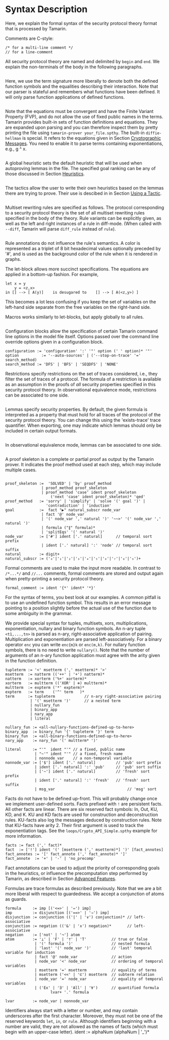 Syntax Description
==================

Here, we explain the formal syntax of the security protocol theory format that
is processed by Tamarin.

Comments are C-style:

    /* for a multi-line comment */
    // for a line-comment

All security protocol theory are named and delimited by `begin` and `end`.
We explain the non-terminals of the body in the following paragraphs.


~~~~ {.tamarin grammar="grammar/grammar.ebnf" rules="theory,_body_item"}
~~~~

Here, we use the term signature more liberally to denote both the defined
function symbols and the equalities describing their interaction.  Note that
our parser is stateful and remembers what functions have been defined. It will
only parse function applications of defined functions.

~~~~ {.tamarin grammar="grammar/grammar.ebnf" rules="_signature_spec,function,_function_sym,function_pub,function_private,function_destructor,equations,equation"}
~~~~

Note that the equations must be convergent and have the
Finite Variant Property (FVP), and do not allow the use
of fixed public names in the terms. Tamarin provides built-in
sets of function definitions and equations. They are
expanded upon parsing and you can therefore inspect them by pretty printing
the file using `tamarin-prover your_file.spthy`. The built-in `diffie-hellman`
is special. It refers to the equations given in Section [Cryptographic
Messages](004_cryptographic-messages.html#sec:equational-theories). You need to
enable it to parse terms containing exponentiations, e.g.,  g ^ x.

~~~~ {.tamarin grammar="grammar/grammar.ebnf" rules="built_ins,built_in"}
~~~~

A global heuristic sets the default heuristic that will be used when autoproving
lemmas in the file. The specified goal ranking can be any of those discussed in
Section [Heuristics](010_advanced-features.html#sec:heuristics).

~~~~ {.tamarin grammar="grammar/grammar.ebnf" rules="global_heuristic,_goal_ranking,standard_goal_ranking,oracle_goal_ranking,tactic_goal_ranking,param"}
~~~~

The tactics allow the user to write their own heuristics based on the lemmas there are trying to prove. Their use is descibed in in Section [Using a Tactic](010_advanced-features.html#sec:fact-annotations#subsec:tactic).

~~~~ {.tamarin grammar="grammar/grammar.ebnf" rules="tactic,presort,prio,deprio,standard_goal_ranking,post_ranking,_function,and_function,not_function,function_name"}
~~~~

Multiset rewriting rules are specified as follows. The protocol corresponding
to a security protocol theory is the set of all multiset rewriting rules
specified in the body of the theory. Rule variants can be explicitly given, as
well as the left and right instances of a rule in diff-mode.
(When called with `--diff`, Tamarin will parse `diff_rule` instead of `rule`).

~~~~ {.tamarin grammar="grammar/grammar.ebnf" rules="_rule,rule,diff_rule,simple_rule,variants,modulo,rule_attrs,rule_attr,rule_let_block,rule_let_term,msg_var,msg_var_or_nullary_fun,hexcolor"}
~~~~

Rule annotations do not influence the rule's semantics. A color is represented
as a triplet of 8 bit hexadecimal values optionally
preceded by '#', and is used as the background color of the rule when it is
rendered in graphs.

The let-block allows more succinct specifications. The equations are applied
in a bottom-up fashion. For example,

    let x = y
        y = <z,x>
    in [] --> [ A(y)]    is desugared to    [] --> [ A(<z,y>) ]

This becomes a lot less confusing if you keep the set of variables on the
left-hand side separate from the free variables on the right-hand side.

Macros works similarly to let-blocks, but apply globally to all rules.

~~~~ {.tamarin grammar="grammar/grammar.ebnf" rules="macros,macro,macro_identifier,_non_temporal_var"}
~~~~

Configuration blocks allow the specification of certain Tamarin command line options
in the model file itself. Options passed over the command line override options given
in a configuration block.

    configuration := 'configuration' ':' '"' option (' ' option)* '"'
    option          := '--auto-sources' | ('--stop-on-trace' '=' search_method)
    search_method := 'DFS' | 'BFS' | 'SEQDFS' | 'NONE'

Restrictions specify restrictions on the set of traces considered, i.e., they filter
the set of traces of a protocol. The formula of a restriction is available as an
assumption in the proofs of *all* security properties specified in this
security protocol theory. In observational equivalence mode, restrictions can be associated to one side.

~~~~ {.tamarin grammar="grammar/grammar.ebnf" rules="restriction,restriction_attr"}
~~~~

Lemmas specify security properties. By default, the given formula is
interpreted as a property that must hold for all traces of the protocol of the
security protocol theory. You can change this using the 'exists-trace' trace
quantifier.
When exporting, one may indicate which lemmas should only be included in certain output formats.

~~~~ {.tamarin grammar="grammar/grammar.ebnf" rules="_lemma,lemma,lemma_attrs,lemma_attr,trace_quantifier"}
~~~~

In observational equivalence mode, lemmas can be associated to one side.
~~~~ {.tamarin grammar="grammar/grammar.ebnf" rules="diff_lemma,diff_lemma_attrs,diff_lemma_attr"}
~~~~

A proof skeleton is a complete or partial proof as output by the Tamarin prover.
It indicates the proof method used at each step, which may include multiple cases.

~~~~ {.tamarin grammar="grammar/grammar.ebnf" rules="_proof_skeleton,_proof_methods,goal,premise_goal,nod_var"}
~~~~
    proof_skeleton :=  'SOLVED' | 'by' proof_method
                    | proof_method proof_skeleton
                    | proof_method 'case' ident proof_skeleton
                        ('next 'case' ident proof_skeleton)* 'qed'
    proof_method   := 'sorry' | 'simplify' | 'solve '(' goal ')' |
                      'contradiction' | 'induction'
    goal           :=  fact "▶" natural_subscr node_var
                    | fact '@' node_var
                    | '(' node_var ',' natural ')' '~~>' '(' node_var ',' natural ')'
                    | formula ("∥" formula)*
                    | 'splitEqs' '(' natural ')'
    node_var       := ['#'] ident ['.' natural]      // temporal sort prefix
                    | ident ['.' natural] ':' 'node' // temporal sort suffix
    natural        := digit+
    natural_subscr := ('₀'|'₁'|'₂'|'₃'|'₄'|'₅'|'₆'|'₇'|'₈'|'₉')+

Formal comments are used to make the input more readable. In contrast
to `/*...*/` and `//...` comments, formal comments are stored and output
again when pretty-printing a security protocol theory.

    formal_comment := ident '{*' ident* '*}'

For the syntax of terms, you best look at our examples. A common pitfall is to
use an undefined function symbol. This results in an error message pointing to
a position slightly before the actual use of the function due to some
ambiguity in the grammar.

We provide special syntax for tuples, multisets, xors, multiplications,
exponentiation, nullary and binary function symbols. An n-ary tuple
`<t1,...,tn>` is parsed as n-ary, right-associative application of pairing.
Multiplication and exponentiation are parsed left-associatively. For a binary
operator `enc` you can write `enc{m}k` or `enc(m,k)`. For nullary function
symbols, there is no need to write `nullary()`. Note that the number of
arguments of an n-ary function application must agree with the arity given in
the function definition.

    tupleterm := '<' msetterm (',' msetterm)* '>'
    msetterm  := natterm (('++' | '+') natterm)*
    natterm   := xorterm ('%+' xorterm)*
    xorterm   := multterm (('XOR' | ⊕) multterm)*
    multterm  := expterm ('*' expterm)*
    expterm   := term    ('^' term   )*
    term      := tupleterm             // n-ary right-associative pairing
               | '(' msetterm ')'      // a nested term
               | nullary_fun
               | binary_app
               | nary_app
               | literal

    nullary_fun := <all-nullary-functions-defined-up-to-here>
    binary_app  := binary_fun '{' tupleterm '}' term
    binary_fun  := <all-binary-functions-defined-up-to-here>
    nary_app    := nary_fun '(' multterm* ')'

    literal     := "'"  ident "'" // a fixed, public name
                 | "~'" ident "'" // a fixed, fresh name
                 | nonnode_var    // a non-temporal variable
    nonnode_var := ['$'] ident ['.' natural]         // 'pub' sort prefix
                 | ident ['.' natural] ':' 'pub'     // 'pub' sort suffix
                 | ['~'] ident ['.' natural]         // 'fresh' sort prefix
                 | ident ['.' natural] ':' 'fresh'   // 'fresh' sort suffix
                 | msg_var                                // 'msg' sort

Facts do not have to be defined up-front. This will probably change once we
implement user-defined sorts. Facts prefixed with `!` are persistent facts.
All other facts are linear. There are six reserved fact symbols: In, Out, KU,
KD, and K. KU and KD facts are used for construction and deconstruction
rules. KU-facts also log the messages deduced by construction rules. Note that
KU-facts have arity 2. Their first argument is used to track the
exponentiation tags. See the `loops/Crypto_API_Simple.spthy` example for more
information.

    facts := fact (',' fact)*
    fact  := ['!'] ident '(' [msetterm (',' msetterm)*] ')' [fact_annotes]
    fact_annotes := '[' fact_annote (',' fact_annote)* ']'
    fact_annote  := '+' | '-' | 'no_precomp'

Fact annotations can be used to adjust the priority of corresponding
goals in the heuristics, or influence the precomputation step performed by
Tamarin, as described in
Section [Advanced Features](010_advanced-features.html#sec:fact-annotations).

Formulas are trace formulas as described previously. Note that we are a bit
more liberal with respect to guardedness. We accept a conjunction of atoms as
guards.

    formula     := imp [('<=>' | '⇔') imp]
    imp         := disjunction [('==>' | '⇒') imp]
    disjunction := conjunction (('|' | '∨') conjunction)* // left-associative
    conjunction := negation (('&' | '∧') negation)*       // left-associative
    negation    := ['not' | '¬'] atom
    atom        := '⊥' | 'F' | '⊤' | 'T'           // true or false
                 | '(' formula ')'                 // nested formula
                 | 'last' '(' node_var ')'         // 'last' temporal variable for induction
                 | fact '@' node_var               // action
                 | node_var '<' node_var           // ordering of temporal variables
                 | msetterm '=' msetterm           // equality of terms
                 | msetterm ('<<' | '⊏') msetterm  // subterm relation
                 | node_var '=' node_var           // equality of temporal variables
                 | ('Ex' | '∃' | 'All' | '∀')      // quantified formula
                        lvar+ '.' formula

    lvar        := node_var | nonnode_var

Identifiers always start with a letter or number, and may contain underscores
after the first character. Moreover, they must not be one of the
reserved keywords `let`, `in`, or `rule`. Although identifiers beginning with
a number are valid, they are not allowed as the names of facts (which
must begin with an upper-case letter).
    ident := alphaNum (alphaNum | '_')*
